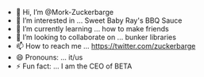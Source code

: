 - 👋 Hi, I’m @Mork-Zuckerbarge
- 👀 I’m interested in ... Sweet Baby Ray's BBQ Sauce
- 🌱 I’m currently learning ... how to make friends
- 💞️ I’m looking to collaborate on ... bunker libraries
- 📫 How to reach me ... https://twitter.com/zuckerbarge
- 😄 Pronouns: ... it/us
- ⚡ Fun fact: ... I am the CEO of BETA

<!---
Mork-Zuckerbarge/Mork-Zuckerbarge is a ✨ special ✨ repository because its `README.md` (this file) appears on your GitHub profile.
You can click the Preview link to take a look at your changes.
--->
